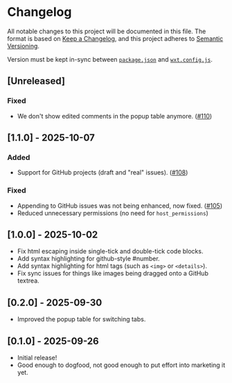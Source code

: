 # Changelog
All notable changes to this project will be documented in this file. The format is based on [Keep a Changelog](https://keepachangelog.com/en/1.0.0/),
and this project adheres to [Semantic Versioning](https://semver.org/spec/v2.0.0.html).

Version must be kept in-sync between [`package.json`](package.json) and [`wxt.config.js`](wxt.config.ts).

## [Unreleased]
### Fixed
- We don't show edited comments in the popup table anymore. ([#110](https://github.com/diffplug/gitcasso/pull/110))

## [1.1.0] - 2025-10-07
### Added
- Support for GitHub projects (draft and "real" issues). ([#108](https://github.com/diffplug/gitcasso/pull/108))
### Fixed
- Appending to GitHub issues was not being enhanced, now fixed. ([#105](https://github.com/diffplug/gitcasso/issues/105))
- Reduced unnecessary permissions (no need for `host_permissions`)

## [1.0.0] - 2025-10-02
- Fix html escaping inside single-tick and double-tick code blocks.
- Add syntax highlighting for github-style #number.
- Add syntax highlighting for html tags (such as `<img>` or `<details>`).
- Fix sync issues for things like images being dragged onto a GitHub textrea.

## [0.2.0] - 2025-09-30
- Improved the popup table for switching tabs.

## [0.1.0] - 2025-09-26
- Initial release!
- Good enough to dogfood, not good enough to put effort into marketing it yet.